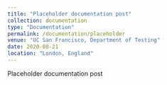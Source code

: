 ```yaml
---
title: "Placeholder documentation post"
collection: documentation
type: "Documentation"
permalink: /documentation/placeholder
venue: "UC San Francisco, Department of Testing"
date: 2020-08-21
location: "London, England"
---
```


Placeholder documentation post
